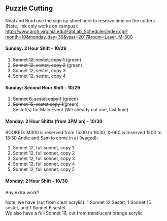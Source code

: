 ## Puzzle Cutting

Neal and Brad use the sign up sheet here to reserve time on the cutters (Note, link only works on campus):
http://www.arch.virginia.edu/FabLab_Scheduler/index.cgi?month=10&monday_day=30&year=2017&room=Laser_M-300

#### Sunday: 2 Hour Shift - 10/29  
1. ~~Sonnet 12, sestet, copy 1~~ (green)
2. ~~Sonnet 12, sestet, copy 2~~ (green)
3. Sonnet 12, sestet, copy 3
4. Sonnet 12, sestet, copy  4

#### Sunday: Second Hour Shift - 10/29  
1. ~~Sonnet 6, sestet copy 1~~ (green)
2. ~~Sonnet 15, sestet copy 1~~(green)  
Sestet(s) for Main Event (We already cut one, last time)


#### Monday: 2 Hour Shifts (from 3PM on) - 10/30  
BOOKED:  M300 is reserved from 15:00 to 16:30, X-660 is reserved 1500 to 18:30
Andie and Sam to come in at (waged): 
1. Sonnet 12, full sonnet, copy 1
2. Sonnet 12, full sonnet, copy 2
3. Sonnet 12, full sonnet, copy 3
4. Sonnet 12, full sonnet, copy 4
5. Sonnet 12, full sonnet, copy 5

#### Monday: 2 Hour Shift - 10/30  
Any extra work? 

Note, we have (cut from clear acrylic): 1 Sonnet 12 Sestet, 1 Sonnet 15 sestet, and 1 Sonnet 6 sestet.  
We also have a full Sonnet 16, cut from translucent orange acrylic
